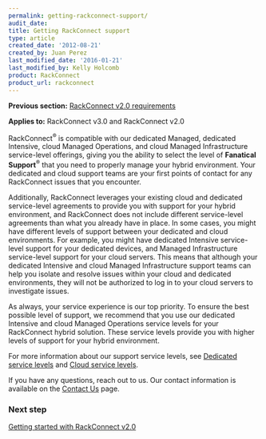 ```yaml
---
permalink: getting-rackconnect-support/
audit_date:
title: Getting RackConnect support
type: article
created_date: '2012-08-21'
created_by: Juan Perez
last_modified_date: '2016-01-21'
last_modified_by: Kelly Holcomb
product: RackConnect
product_url: rackconnect
---
```


**Previous section:** [RackConnect v2.0 requirements](/how-to/rackconnect-v20-requirements)

**Applies to:** RackConnect v3.0 and RackConnect v2.0

RackConnect<sup>&reg;</sup> is compatible with our dedicated Managed,
dedicated Intensive, cloud Managed Operations, and cloud Managed
Infrastructure service-level offerings, giving you the ability to select
the level of **Fanatical Support**<sup>&reg;</sup> that you need to properly manage your
hybrid environment. Your dedicated and cloud support teams are your
first points of contact for any RackConnect issues that you encounter.

Additionally, RackConnect leverages your existing cloud and dedicated
service-level agreements to provide you with support for your hybrid
environment, and RackConnect does not include different service-level
agreements than what you already have in place. In some cases, you might
have different levels of support between your dedicated and cloud
environments. For example, you might have dedicated Intensive service-level support for your dedicated devices, and Managed Infrastructure
service-level support for your cloud servers. This means that although
your dedicated Intensive and cloud Managed Infrastructure support teams
can help you isolate and resolve issues within your cloud and dedicated
environments, they will not be authorized to log in to your cloud
servers to investigate issues.

As always, your service experience is our top priority. To ensure the
best possible level of support, we recommend that you use our dedicated
Intensive and cloud Managed Operations service levels for your
RackConnect hybrid solution. These service levels provide you with
higher levels of support for your hybrid environment.

For more information about our support service levels, see [Dedicated service levels](http://www.rackspace.com/managed-hosting/service-levels/) and
[Cloud service levels](http://www.rackspace.com/cloud/compare-service-levels).

If you have any questions,  reach out to us. Our contact
information is available on the [Contact Us](/how-to/support) page.

### Next step

[Getting started with RackConnect v2.0](/how-to/rackconnect-v20)
